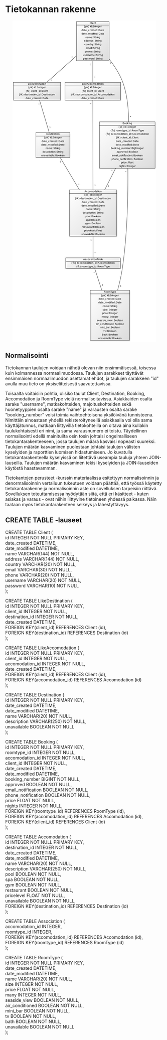 # Tietokannan rakenne



<p align="center">
  <img src="https://github.com/heidihas/Kaukokaipuu/blob/master/documentation/Pictures/kaukokaipuu_tietokantakaavio.jpg">
</p>

## Normalisointi

Tietokannan taulujen voidaan nähdä olevan niin ensimmäisessä, toisessa kuin kolmannessa normaalimuodossa. Taulujen sarakkeet täyttävät ensimmäisen normaalimuodon asettamat ehdot, ja taulujen sarakkeen "id" avulla muu tieto on yksiselitteisesti saavutettavissa. 

Toisaalta voitaisiin pohtia, olisiko taulut Client, Destination, Booking, Accomodation ja RoomType vielä normalisoitavissa. Asiakkaiden osalta sarake "username", matkakohteiden, majoituskohteiden sekä huonetyyppien osalta sarake "name" ja varausten osalta sarake "booking_number" voisi toimia vaihtoehtoisena yksilöivänä tunnisteena. Nimittäin ainoastaan yhdellä rekisteröityneellä asiakkaalla voi olla sama käyttäjätunnus, matkaan liittyvillä tietokohteilla on oltava aina kullakin taulukohtaisesti eri nimi, ja sama varausnumero ei toistu. Täydellinen normalisointi edellä mainituilta osin tosin johtaisi ongelmalliseen tietokantarakenteeseen, jossa taulujen määrä kasvaisi nopeasti suureksi. Taulujen määrän kasvaminen puolestaan johtaisi taulujen välisten kyselyiden ja raporttien luomisen hidastumiseen. Jo kuvatulla tietokantarakenteella kyselyissä on liitettävä useampia tauluja yhteen JOIN-lauseilla. Taulujen määrän kasvaminen tekisi kyselyiden ja JOIN-lauseiden käytöstä haastavamman.

Tietokantojen perusteet -kurssin materiaalissa esitettyyn normalisoinnin ja denormalisoinnin vertailuun tukeutuen voidaan päättää, että työssä käytetty tietokantarakenne ja normalisoinnin aste on sovelluksen tarpeisiin riittävä. Sovelluksen toteuttamisessa hyödytään siitä, että eri käsitteet - kuten asiakas ja varaus - ovat niihin liittyvine tietoineen yhdessä paikassa. Näin taataan myös tietokantarakenteen selkeys ja lähestyttävyys.

## CREATE TABLE -lauseet


CREATE TABLE Client (  
	id INTEGER NOT NULL PRIMARY KEY,   
	date_created DATETIME,   
	date_modified DATETIME,   
	name VARCHAR(144) NOT NULL,   
	address VARCHAR(144) NOT NULL,   
	country VARCHAR(20) NOT NULL,   
	email VARCHAR(30) NOT NULL,   
	phone VARCHAR(20) NOT NULL,   
	username VARCHAR(20) NOT NULL,   
	password VARCHAR(10) NOT NULL   
);

CREATE TABLE LikeDestination (  
	id INTEGER NOT NULL PRIMARY KEY,   
	client_id INTEGER NOT NULL,   
	destination_id INTEGER NOT NULL,  
	date_created DATETIME,    
	FOREIGN KEY(client_id) REFERENCES Client (id),   
	FOREIGN KEY(destination_id) REFERENCES Destination (id)  
);

CREATE TABLE LikeAccomodation (  
	id INTEGER NOT NULL PRIMARY KEY,   
	client_id INTEGER NOT NULL,   
	accomodation_id INTEGER NOT NULL,  
	date_created DATETIME,     
	FOREIGN KEY(client_id) REFERENCES Client (id),   
	FOREIGN KEY(accomodation_id) REFERENCES Accomodation (id)  
);

CREATE TABLE Destination (  
	id INTEGER NOT NULL PRIMARY KEY,   
	date_created DATETIME,   
	date_modified DATETIME,   
	name VARCHAR(20) NOT NULL,   
	description VARCHAR(250) NOT NULL,   
	unavailable BOOLEAN NOT NULL  
);

CREATE TABLE Booking (  
	id INTEGER NOT NULL PRIMARY KEY,   
	roomtype_id INTEGER NOT NULL,   
	accomodation_id INTEGER NOT NULL,  
	client_id INTEGER NOT NULL,  
	date_created DATETIME,   
	date_modified DATETIME,   
	booking_number BIGINT NOT NULL,  
	approved BOOLEAN NOT NULL,   
	email_notification BOOLEAN NOT NULL,   
	phone_notification BOOLEAN NOT NULL,   
	price FLOAT NOT NULL,   
	nights INTEGER NOT NULL,    
	FOREIGN KEY(roomtype_id) REFERENCES RoomType (id),   
	FOREIGN KEY(accomodation_id) REFERENCES Accomodation (id),   
	FOREIGN KEY(client_id) REFERENCES Client (id)  
);

CREATE TABLE Accomodation (  
	id INTEGER NOT NULL PRIMARY KEY,   
        destination_id INTEGER NOT NULL,   
	date_created DATETIME,  
	date_modified DATETIME,   
	name VARCHAR(20) NOT NULL,   
	description VARCHAR(250) NOT NULL,   
	pool BOOLEAN NOT NULL,   
	spa BOOLEAN NOT NULL,   
	gym BOOLEAN NOT NULL,   
	restaurant BOOLEAN NOT NULL,  
	pricelevel FLOAT NOT NULL,   
	unavailable BOOLEAN NOT NULL,    
	FOREIGN KEY(destination_id) REFERENCES Destination (id)  
);

CREATE TABLE Association (  
	accomodation_id INTEGER,  
	roomtype_id INTEGER,  
	FOREIGN KEY(accomodation_id) REFERENCES Accomodation (id),  
	FOREIGN KEY(roomtype_id) REFERENCES RoomType (id)   
);

CREATE TABLE RoomType (  
	id INTEGER NOT NULL PRIMARY KEY,   
	date_created DATETIME,   
	date_modified DATETIME,   
	name VARCHAR(20) NOT NULL,   
	size INTEGER NOT NULL,   
	price FLOAT NOT NULL,   
	many INTEGER NOT NULL,   
	seaside_view BOOLEAN NOT NULL,   
	air_conditioned BOOLEAN NOT NULL,   
	mini_bar BOOLEAN NOT NULL,   
	tv BOOLEAN NOT NULL,   
	bath BOOLEAN NOT NULL,   
	unavailable BOOLEAN NOT NULL  
);
